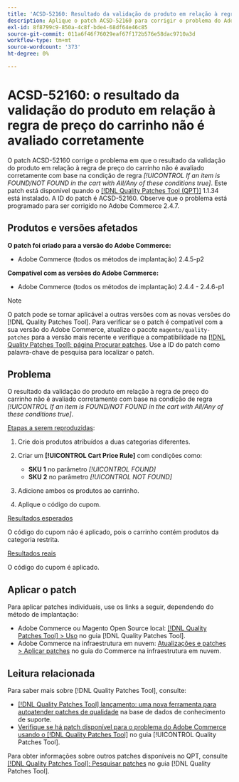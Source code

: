 ```yaml
---
title: 'ACSD-52160: Resultado da validação do produto em relação à regra de preço do carrinho'
description: Aplique o patch ACSD-52160 para corrigir o problema do Adobe Commerce em que o resultado da validação do produto em relação à regra de preço do carrinho não é avaliado corretamente com base na condição da regra *[!UICONTROL If an item is FOUND/NOT FOUND in the cart with All/Any of these conditions true]*.
exl-id: 8f8799c9-850a-4c8f-bde4-68df64e46c85
source-git-commit: 011a6f46f76029eaf67f172b576e58dac9710a3d
workflow-type: tm+mt
source-wordcount: '373'
ht-degree: 0%

---
```


# ACSD-52160: o resultado da validação do produto em relação à regra de preço do carrinho não é avaliado corretamente

O patch ACSD-52160 corrige o problema em que o resultado da validação do produto em relação à regra de preço do carrinho não é avaliado corretamente com base na condição de regra *[!UICONTROL If an item is FOUND/NOT FOUND in the cart with All/Any of these conditions true]*. Este patch está disponível quando o [[!DNL Quality Patches Tool (QPT)]](https://experienceleague.adobe.com/pt-br/docs/commerce-operations/tools/quality-patches-tool/quality-patches-tool-to-self-serve-quality-patches) 1.1.34 está instalado. A ID do patch é ACSD-52160. Observe que o problema está programado para ser corrigido no Adobe Commerce 2.4.7.

## Produtos e versões afetados

**O patch foi criado para a versão do Adobe Commerce:**

* Adobe Commerce (todos os métodos de implantação) 2.4.5-p2

**Compatível com as versões do Adobe Commerce:**

* Adobe Commerce (todos os métodos de implantação) 2.4.4 - 2.4.6-p1

>[!NOTE]
>
>O patch pode se tornar aplicável a outras versões com as novas versões do [!DNL Quality Patches Tool]. Para verificar se o patch é compatível com a sua versão do Adobe Commerce, atualize o pacote `magento/quality-patches` para a versão mais recente e verifique a compatibilidade na [[!DNL Quality Patches Tool]: página Procurar patches](https://experienceleague.adobe.com/tools/commerce-quality-patches/index.html?lang=pt-BR). Use a ID do patch como palavra-chave de pesquisa para localizar o patch.

## Problema

O resultado da validação do produto em relação à regra de preço do carrinho não é avaliado corretamente com base na condição de regra *[!UICONTROL If an item is FOUND/NOT FOUND in the cart with All/Any of these conditions true]*.

<u>Etapas a serem reproduzidas</u>:

1. Crie dois produtos atribuídos a duas categorias diferentes.
1. Criar um **[!UICONTROL Cart Price Rule]** com condições como:

   * **SKU 1** no parâmetro *[!UICONTROL FOUND]*
   * **SKU 2** no parâmetro *[!UICONTROL NOT FOUND]*

1. Adicione ambos os produtos ao carrinho.
1. Aplique o código do cupom.

<u>Resultados esperados</u>

O código do cupom não é aplicado, pois o carrinho contém produtos da categoria restrita.

<u>Resultados reais</u>

O código do cupom é aplicado.

## Aplicar o patch

Para aplicar patches individuais, use os links a seguir, dependendo do método de implantação:

* Adobe Commerce ou Magento Open Source local: [[!DNL Quality Patches Tool] > Uso](/help/tools/quality-patches-tool/usage.md) no guia [!DNL Quality Patches Tool].
* Adobe Commerce na infraestrutura em nuvem: [Atualizações e patches > Aplicar patches](https://experienceleague.adobe.com/docs/commerce-cloud-service/user-guide/develop/upgrade/apply-patches.html?lang=pt-BR) no guia do Commerce na infraestrutura em nuvem.

## Leitura relacionada

Para saber mais sobre [!DNL Quality Patches Tool], consulte:

* [[!DNL Quality Patches Tool] lançamento: uma nova ferramenta para autoatender patches de qualidade](https://experienceleague.adobe.com/pt-br/docs/commerce-operations/tools/quality-patches-tool/quality-patches-tool-to-self-serve-quality-patches) na base de dados de conhecimento de suporte.
* [Verifique se há patch disponível para o problema do Adobe Commerce usando o  [!DNL Quality Patches Tool]](/help/tools/quality-patches-tool/patches-available-in-qpt/check-patch-for-magento-issue-with-magento-quality-patches.md) no guia [!UICONTROL Quality Patches Tool].


Para obter informações sobre outros patches disponíveis no QPT, consulte [[!DNL Quality Patches Tool]: Pesquisar patches](<https://experienceleague.adobe.com/tools/commerce-quality-patches/index.html?lang=pt-BR>) no guia [!DNL Quality Patches Tool].
